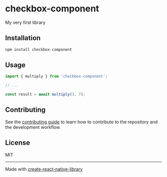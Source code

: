 # checkbox-component

My very first library

## Installation

```sh
npm install checkbox-component
```

## Usage

```js
import { multiply } from 'checkbox-component';

// ...

const result = await multiply(3, 7);
```

## Contributing

See the [contributing guide](CONTRIBUTING.md) to learn how to contribute to the repository and the development workflow.

## License

MIT

---

Made with [create-react-native-library](https://github.com/callstack/react-native-builder-bob)
